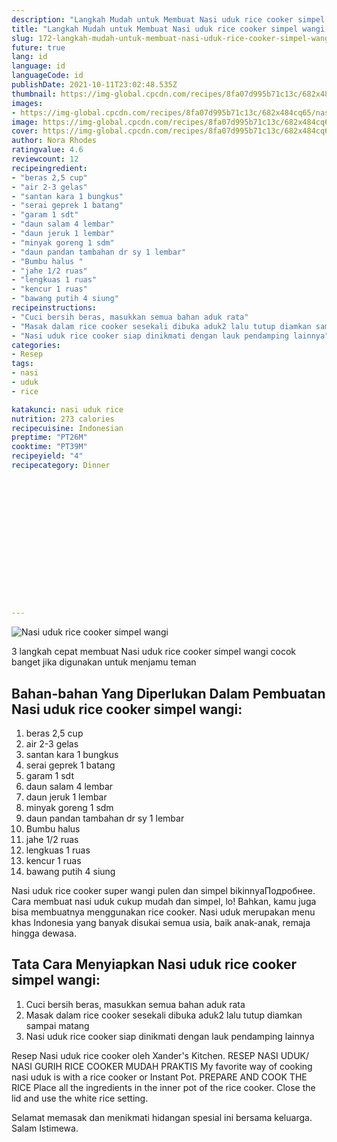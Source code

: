 ```yaml
---
description: "Langkah Mudah untuk Membuat Nasi uduk rice cooker simpel wangi yang Lezat"
title: "Langkah Mudah untuk Membuat Nasi uduk rice cooker simpel wangi yang Lezat"
slug: 172-langkah-mudah-untuk-membuat-nasi-uduk-rice-cooker-simpel-wangi-yang-lezat
future: true
lang: id
language: id
languageCode: id
publishDate: 2021-10-11T23:02:48.535Z 
thumbnail: https://img-global.cpcdn.com/recipes/8fa07d995b71c13c/682x484cq65/nasi-uduk-rice-cooker-simpel-wangi-foto-resep-utama.png
images:
- https://img-global.cpcdn.com/recipes/8fa07d995b71c13c/682x484cq65/nasi-uduk-rice-cooker-simpel-wangi-foto-resep-utama.png
image: https://img-global.cpcdn.com/recipes/8fa07d995b71c13c/682x484cq65/nasi-uduk-rice-cooker-simpel-wangi-foto-resep-utama.png
cover: https://img-global.cpcdn.com/recipes/8fa07d995b71c13c/682x484cq65/nasi-uduk-rice-cooker-simpel-wangi-foto-resep-utama.png
author: Nora Rhodes
ratingvalue: 4.6
reviewcount: 12
recipeingredient:
- "beras 2,5 cup"
- "air 2-3 gelas"
- "santan kara 1 bungkus"
- "serai geprek 1 batang"
- "garam 1 sdt"
- "daun salam 4 lembar"
- "daun jeruk 1 lembar"
- "minyak goreng 1 sdm"
- "daun pandan tambahan dr sy 1 lembar"
- "Bumbu halus "
- "jahe 1/2 ruas"
- "lengkuas 1 ruas"
- "kencur 1 ruas"
- "bawang putih 4 siung"
recipeinstructions:
- "Cuci bersih beras, masukkan semua bahan aduk rata"
- "Masak dalam rice cooker sesekali dibuka aduk2 lalu tutup diamkan sampai matang"
- "Nasi uduk rice cooker siap dinikmati dengan lauk pendamping lainnya"
categories:
- Resep
tags:
- nasi
- uduk
- rice

katakunci: nasi uduk rice 
nutrition: 273 calories
recipecuisine: Indonesian
preptime: "PT26M"
cooktime: "PT39M"
recipeyield: "4"
recipecategory: Dinner


     
    
    
    
    
    
    
    
    
    
    
      
    
---
```



![Nasi uduk rice cooker simpel wangi](https://img-global.cpcdn.com/recipes/8fa07d995b71c13c/682x484cq65/nasi-uduk-rice-cooker-simpel-wangi-foto-resep-utama.png)

3 langkah cepat membuat  Nasi uduk rice cooker simpel wangi cocok banget jika digunakan untuk menjamu teman

<!--inarticleads1-->

## Bahan-bahan Yang Diperlukan Dalam Pembuatan Nasi uduk rice cooker simpel wangi:

1. beras 2,5 cup
1. air 2-3 gelas
1. santan kara 1 bungkus
1. serai geprek 1 batang
1. garam 1 sdt
1. daun salam 4 lembar
1. daun jeruk 1 lembar
1. minyak goreng 1 sdm
1. daun pandan tambahan dr sy 1 lembar
1. Bumbu halus 
1. jahe 1/2 ruas
1. lengkuas 1 ruas
1. kencur 1 ruas
1. bawang putih 4 siung

Nasi uduk rice cooker super wangi pulen dan simpel bikinnyaПодробнее. Cara membuat nasi uduk cukup mudah dan simpel, lo! Bahkan, kamu juga bisa membuatnya menggunakan rice cooker. Nasi uduk merupakan menu khas Indonesia yang banyak disukai semua usia, baik anak-anak, remaja hingga dewasa. 

<!--inarticleads2-->

## Tata Cara Menyiapkan Nasi uduk rice cooker simpel wangi:

1. Cuci bersih beras, masukkan semua bahan aduk rata
1. Masak dalam rice cooker sesekali dibuka aduk2 lalu tutup diamkan sampai matang
1. Nasi uduk rice cooker siap dinikmati dengan lauk pendamping lainnya


Resep Nasi uduk rice cooker oleh Xander&#39;s Kitchen. RESEP NASI UDUK/ NASI GURIH RICE COOKER MUDAH PRAKTIS My favorite way of cooking nasi uduk is with a rice cooker or Instant Pot. PREPARE AND COOK THE RICE Place all the ingredients in the inner pot of the rice cooker. Close the lid and use the white rice setting. 

Selamat memasak dan menikmati hidangan spesial ini bersama keluarga. Salam Istimewa.
